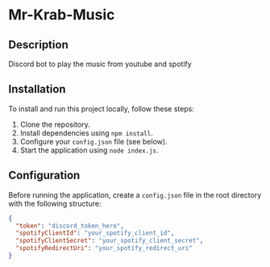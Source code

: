 
# Mr-Krab-Music

## Description
Discord bot to play the music from youtube and spotify

## Installation
To install and run this project locally, follow these steps:

1. Clone the repository.
2. Install dependencies using `npm install`.
3. Configure your `config.json` file (see below).
4. Start the application using `node index.js`.

## Configuration
Before running the application, create a `config.json` file in the root directory with the following structure:

```json
{
  "token": "discord_token_here",
  "spotifyClientId": "your_spotify_client_id",
  "spotifyClientSecret": "your_spotify_client_secret",
  "spotifyRedirectUri": "your_spotify_redirect_uri"
}
